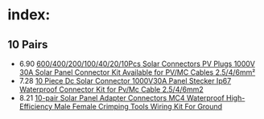 # index:
## 10 Pairs
- 6.90 [600/400/200/100/40/20/10Pcs Solar Connectors PV Plugs 1000V 30A Solar Panel Connector Kit Available for PV/MC Cables 2.5/4/6mm²](https://www.aliexpress.us/item/3256808502493315.html)
- 7.28 [10 Piece Dc Solar Connector 1000V30A Panel Stecker Ip67 Waterproof Connector Kit for Pv/Mc Cable 2.5/4/6mm2](https://www.aliexpress.us/item/3256807562993726.html)
- 8.21 [10-pair Solar Panel Adapter Connectors MC4 Waterproof High-Efficiency Male Female Crimping Tools Wiring Kit For Ground](https://www.aliexpress.us/item/3256809271204262.html)
